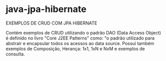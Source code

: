 # java-jpa-hibernate
EXEMPLOS DE CRUD COM JPA HIBERNATE 

Contém exemplos de CRUD utilizando o padrão DAO  (Data Access Object) é definido no livro "Core J2EE Patterns" como: 
"o padrão utilizado para abstrair e encapsular todos os acessos ao data source.
Possui também exemplos de Composição, Herança: 1x1, 1xN e NxM e exemplos de consulta.
